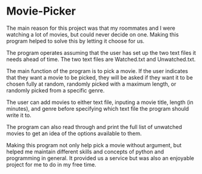 # Movie-Picker
The main reason for this project was that my roommates and I were watching a lot of movies, but could never decide on one. 
Making this program helped to solve this by letting it choose for us.

The program operates assuming that the user has set up the two text files it needs ahead of time. The two text files are Watched.txt and Unwatched.txt. 

The main function of the program is to pick a movie. If the user indicates that they want a movie to be picked, they will be asked if they want it to be chosen fully at 
random, randomly picked with a maximum length, or randomly picked from a specific genre.

The user can add movies to either text file, inputing a movie title, length (in minutes), and genre before specifying which
text file the program should write it to. 

The program can also read through and print the full list of unwatched movies to get an idea of the options available to them. 

Making this program not only help pick a movie without argument, but helped me maintain different skills and concepts of python and programming in general. It 
provided us a service but was also an enjoyable project for me to do in my free time.
